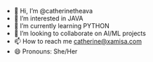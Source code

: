 - 👋 Hi, I’m @catherinetheava
- 👀 I’m interested in JAVA
- 🌱 I’m currently learning PYTHON
- 💞️ I’m looking to collaborate on AI/ML projects
- 📫 How to reach me catherine@xamisa.com
- 😄 Pronouns: She/Her
